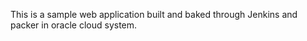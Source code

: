 This is a sample web application built and baked through Jenkins and packer in oracle cloud system.
